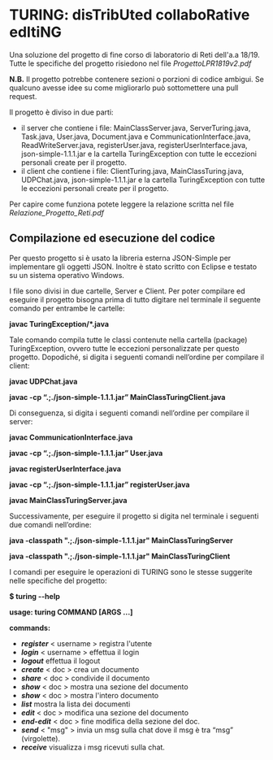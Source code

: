 # TURING: disTribUted collaboRative edItiNG

Una soluzione del progetto di fine corso di laboratorio di Reti dell'a.a 18/19.
Tutte le specifiche del progetto risiedono nel file *ProgettoLPR1819v2.pdf*

**N.B.** Il progetto potrebbe contenere sezioni o porzioni di codice ambigui. Se qualcuno avesse idee su come migliorarlo può sottomettere una pull request.

Il progetto è diviso in due parti: 
- il server che contiene i file: MainClassServer.java, ServerTuring.java, Task.java, User.java, Document.java e CommunicationInterface.java, ReadWriteServer.java, registerUser.java, registerUserInterface.java, json-simple-1.1.1.jar e la cartella TuringException con tutte le eccezioni personali create per il progetto.
- il client che contiene i file: ClientTuring.java, MainClassTuring.java, UDPChat.java, json-simple-1.1.1.jar e la cartella TuringException con tutte le eccezioni personali create per il progetto.

Per capire come funziona potete leggere la relazione scritta nel file *Relazione_Progetto_Reti.pdf*


## Compilazione ed esecuzione del codice

Per questo progetto si è usato la libreria esterna JSON-Simple per implementare gli oggetti JSON.
Inoltre è stato scritto con Eclipse e testato su un sistema operativo Windows.

I file sono divisi in due cartelle, Server e Client.
Per poter compilare ed eseguire il progetto bisogna prima di tutto digitare nel terminale il seguente
comando per entrambe le cartelle:

**javac TuringException/*.java**

Tale comando compila tutte le classi contenute nella cartella (package) TuringException, ovvero tutte
le eccezioni personalizzate per questo progetto.
Dopodiché, si digita i seguenti comandi nell’ordine per compilare il client:

**javac UDPChat.java**

**javac -cp “.;./json-simple-1.1.1.jar” MainClassTuringClient.java**

Di conseguenza, si digita i seguenti comandi nell’ordine per compilare il server:

**javac CommunicationInterface.java**

**javac -cp “.;./json-simple-1.1.1.jar” User.java**

**javac registerUserInterface.java**

**javac -cp “.;./json-simple-1.1.1.jar” registerUser.java**

**javac MainClassTuringServer.java**

Successivamente, per eseguire il progetto si digita nel terminale i seguenti due comandi nell’ordine:

**java -classpath ".;./json-simple-1.1.1.jar" MainClassTuringServer**

**java -classpath ".;./json-simple-1.1.1.jar" MainClassTuringClient**

I comandi per eseguire le operazioni di TURING sono le stesse suggerite nelle specifiche del progetto:

**$ turing --help**

**usage: turing COMMAND [ARGS ...]**

**commands:**

- **_register_** < username > <password > registra l'utente
- **_login_** < username > <password > effettua il login
- **_logout_** effettua il logout
- **_create_** < doc > <numsezioni > crea un documento
- **_share_** < doc > <username > condivide il documento
- **_show_** < doc > <sec > mostra una sezione del documento
- **_show_** < doc > mostra l'intero documento
- **_list_** mostra la lista dei documenti
- **_edit_** < doc > <sec > modifica una sezione del documento
- **_end-edit_** < doc > <sec > fine modifica della sezione del doc.
- **_send_** < "msg" > invia un msg sulla chat dove il msg è tra “msg” (virgolette).
- **_receive_** visualizza i msg ricevuti sulla chat.
